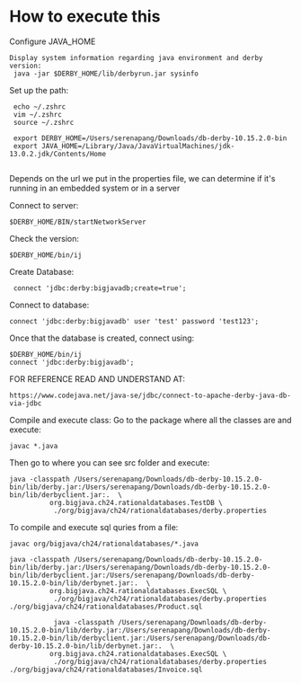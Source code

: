 # How to execute this


Configure JAVA_HOME


```
Display system information regarding java environment and derby version:
 java -jar $DERBY_HOME/lib/derbyrun.jar sysinfo
````

Set up the path:

```
 echo ~/.zshrc
 vim ~/.zshrc
 source ~/.zshrc 

 export DERBY_HOME=/Users/serenapang/Downloads/db-derby-10.15.2.0-bin
 export JAVA_HOME=/Library/Java/JavaVirtualMachines/jdk-13.0.2.jdk/Contents/Home
 
```
Depends on the url we put in the properties file, we can determine if it's running in an embedded system or in a server

Connect to server:

```
$DERBY_HOME/BIN/startNetworkServer
```
Check the version:

```
$DERBY_HOME/bin/ij
```

Create Database:

```
 connect 'jdbc:derby:bigjavadb;create=true';
```

Connect to database:

```
connect 'jdbc:derby:bigjavadb' user 'test' password 'test123';
```

Once that the database is created, connect using:

```
$DERBY_HOME/bin/ij
connect 'jdbc:derby:bigjavadb';
```
FOR REFERENCE READ AND UNDERSTAND AT:

```
https://www.codejava.net/java-se/jdbc/connect-to-apache-derby-java-db-via-jdbc
```

Compile and execute class: Go to the package where all the classes are and execute:

```
javac *.java
```

Then go to where you can see src folder and execute:

```
java -classpath /Users/serenapang/Downloads/db-derby-10.15.2.0-bin/lib/derby.jar:/Users/serenapang/Downloads/db-derby-10.15.2.0-bin/lib/derbyclient.jar:.  \
          org.bigjava.ch24.rationaldatabases.TestDB \
           ./org/bigjava/ch24/rationaldatabases/derby.properties
```

To compile and execute sql quries from a file:
 
```
javac org/bigjava/ch24/rationaldatabases/*.java
 
java -classpath /Users/serenapang/Downloads/db-derby-10.15.2.0-bin/lib/derby.jar:/Users/serenapang/Downloads/db-derby-10.15.2.0-bin/lib/derbyclient.jar:/Users/serenapang/Downloads/db-derby-10.15.2.0-bin/lib/derbynet.jar:.  \
          org.bigjava.ch24.rationaldatabases.ExecSQL \
           ./org/bigjava/ch24/rationaldatabases/derby.properties ./org/bigjava/ch24/rationaldatabases/Product.sql
           
           java -classpath /Users/serenapang/Downloads/db-derby-10.15.2.0-bin/lib/derby.jar:/Users/serenapang/Downloads/db-derby-10.15.2.0-bin/lib/derbyclient.jar:/Users/serenapang/Downloads/db-derby-10.15.2.0-bin/lib/derbynet.jar:.  \
          org.bigjava.ch24.rationaldatabases.ExecSQL \
           ./org/bigjava/ch24/rationaldatabases/derby.properties ./org/bigjava/ch24/rationaldatabases/Invoice.sql
           
```

